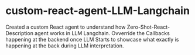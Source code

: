 # custom-react-agent-LLM-Langchain
Created a custom React agent to understand how Zero-Shot-React-Description agent works in LLM Langchain. Ovverride the Callbacks happening at the backend once LLM Starts to showcase what exactly is happening at the back during LLM interpretation.
